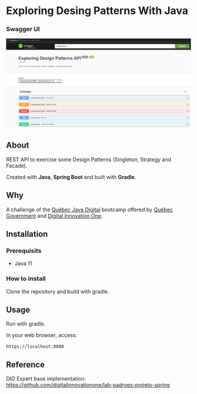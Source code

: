 # Exploring Desing Patterns With Java
### Swagger UI
![](docs/images/swagger-ui.png)

## About
REST API to exercise some Design Patterns (Singleton, Strategy and Facade).

Created with **Java**, **Spring Boot** and built with **Gradle**.

## Why
A challenge of the [Québec Java Digital] bootcamp offered by [Québec Government] and [Digital Innovation One].

## Installation
### Prerequisits
- Java 11

### How to install
Clone the repository and build with gradle.

## Usage
Run with gradle.

In your web browser, access:
```
https://localhost:8080
```

## Reference
DIO Expert base implementation: https://github.com/digitalinnovationone/lab-padroes-projeto-spring

[Québec Java Digital]: https://www.dio.me/bootcamp/quebec-java-digital
[Québec Government]: https://www.quebec.ca/en/
[Digital Innovation One]: https://www.dio.me/
